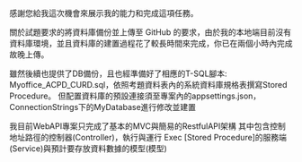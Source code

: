 感謝您給我這次機會來展示我的能力和完成這項任務。

關於試題要求的將資料庫備份並上傳至 GitHub 的要求，由於我的本地端目前沒有資料庫環境，並且資料庫的建置過程花了較長時間來完成，你已在兩個小時內完成故晚上傳。

雖然後續也提供了DB備份，且也經準備好了相應的T-SQL腳本: Myoffice_ACPD_CURD.sql，依照考題資料表內的系統資料庫規格表撰寫Stored Procedure。
但配置資料庫的預設連接須至專案內的appsettings.json，ConnectionStrings下的MyDatabase進行修改並建置

我目前WebAPI專案只完成了基本的MVC與簡易的RestfulAPI架構
其中包含控制地址路徑的控制器(Controller)，執行與運行 Exec [Stored Procedure]的服務端(Service)與預計要存放資料數據的模型(模型)
